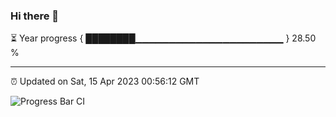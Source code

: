 ### Hi there 👋

⏳ Year progress { ████████▁▁▁▁▁▁▁▁▁▁▁▁▁▁▁▁▁▁▁▁▁▁ } 28.50 %

---

⏰ Updated on Sat, 15 Apr 2023 00:56:12 GMT

![Progress Bar CI](https://github.com/liununu/liununu/workflows/Progress%20Bar%20CI/badge.svg)
